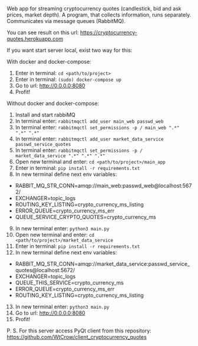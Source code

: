 Web app for streaming cryptocurrency quotes (candlestick, bid and ask prices, market depth).
A program, that collects information, runs separately. Communicates via message queues (RabbitMQ).

You can see result on this url: https://cryptocurrency-quotes.herokuapp.com

If you want start server local, exist two way for this:

With docker and docker-compose:
1) Enter in terminal: `cd <path/to/project>`
2) Enter in terminal: `(sudo) docker-compose up`
3) Go to url: http://0.0.0.0:8080
4) Profit!

Without docker and docker-compose:
1) Install and start rabbiMQ
2) In terminal enter: `rabbitmqctl add_user main_web passwd_web`
3) In terminal enter: `rabbitmqctl set_permissions -p / main_web ".*" ".*" ".*"`
4) In terminal enter: `rabbitmqctl add_user market_data_service passwd_service_quotes`
5) In terminal enter: `rabbitmqctl set_permissions -p / market_data_service ".*" ".*" ".*"`
6) Open new terminal and enter: `cd <path/to/project>/main_app`
7) Enter in terminal: `pip install -r requirements.txt`
8) In new terminal define next env variables:
- RABBIT_MQ_STR_CONN=amqp://main_web:passwd_web@localhost:5672/
- EXCHANGER=topic_logs
- ROUTING_KEY_LISTING=crypto_currency_ms_listing
- ERROR_QUEUE=crypto_currency_ms_err
- QUEUE_SERVICE_CRYPTO_QUOTES=crypto_currency_ms
9) In new terminal enter: `python3 main.py`
10) Open new terminal and enter: `cd <path/to/project>/market_data_service`
11) Enter in terminal: `pip install -r requirements.txt`
12) In new terminal define next env variables:
- RABBIT_MQ_STR_CONN=amqp://market_data_service:passwd_service_quotes@localhost:5672/
- EXCHANGER=topic_logs
- QUEUE_THIS_SERVICE=crypto_currency_ms
- ERROR_QUEUE=crypto_currency_ms_err
- ROUTING_KEY_LISTING=crypto_currency_ms_listing
13) In new terminal enter: `python3 main.py`
14) Go to url: http://0.0.0.0:8080
15) Profit!

P. S. For this server access PyQt client from this repository: https://github.com/WtCrow/client_cryptocurrency_quotes
